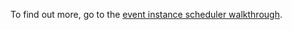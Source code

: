 To find out more, go to the [event instance scheduler walkthrough](https://developer.nomad-cms.com/docs/event-instance-scheduler-python).
